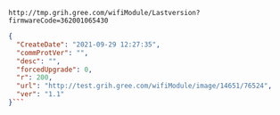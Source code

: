 `http://tmp.grih.gree.com/wifiModule/Lastversion?firmwareCode=362001065430`

```json
{
  "CreateDate": "2021-09-29 12:27:35",
  "commProtVer": "",
  "desc": "",
  "forcedUpgrade": 0,
  "r": 200,
  "url": "http://test.grih.gree.com/wifiModule/image/14651/76524",
  "ver": "1.1"
}```